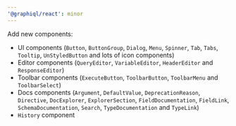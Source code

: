 ```yaml
---
'@graphiql/react': minor
---
```


Add new components:
- UI components (`Button`, `ButtonGroup`, `Dialog`, `Menu`, `Spinner`, `Tab`, `Tabs`, `Tooltip`, `UnStyledButton` and lots of icon components)
- Editor components (`QueryEditor`, `VariableEditor`, `HeaderEditor` and `ResponseEditor`)
- Toolbar components (`ExecuteButton`, `ToolbarButton`, `ToolbarMenu` and `ToolbarSelect`)
- Docs components (`Argument`, `DefaultValue`, `DeprecationReason`, `Directive`, `DocExplorer`, `ExplorerSection`, `FieldDocumentation`, `FieldLink`, `SchemaDocumentation`, `Search`, `TypeDocumentation` and `TypeLink`)
- `History` component

